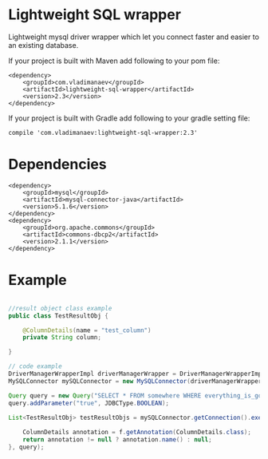 Lightweight SQL wrapper
=====================


Lightweight mysql driver wrapper which let you connect faster and easier to an existing database.

If your project is built with Maven add following to your pom file:
```
<dependency>
    <groupId>com.vladimanaev</groupId>
    <artifactId>lightweight-sql-wrapper</artifactId>
    <version>2.3</version>
</dependency>
```

If your project is built with Gradle add following to your gradle setting file:
```
compile 'com.vladimanaev:lightweight-sql-wrapper:2.3'
```

Dependencies
=============
```
<dependency>
	<groupId>mysql</groupId>
	<artifactId>mysql-connector-java</artifactId>
	<version>5.1.6</version>
</dependency>
<dependency>
    <groupId>org.apache.commons</groupId>
    <artifactId>commons-dbcp2</artifactId>
    <version>2.1.1</version>
</dependency>
```

Example
============
```java

//result object class example
public class TestResultObj {

    @ColumnDetails(name = "test_column")
    private String column;

}

// code example
DriverManagerWrapperImpl driverManagerWrapper = DriverManagerWrapperImpl.createDefaultConnectionPool("db_url", "test_user", "password");
MySQLConnector mySQLConnector = new MySQLConnector(driverManagerWrapper);

Query query = new Query("SELECT * FROM somewhere WHERE everything_is_good = ?");
query.addParameter("true", JDBCType.BOOLEAN);

List<TestResultObj> testResultObjs = mySQLConnector.getConnection().executeSelectQuery(TestResultObj.class,
                                                                                       TestResultObj::new, (f) -> {
    ColumnDetails annotation = f.getAnnotation(ColumnDetails.class);
    return annotation != null ? annotation.name() : null;
}, query);

```
